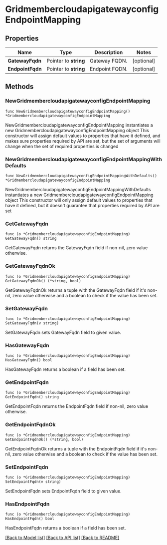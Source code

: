 # GridmembercloudapigatewayconfigEndpointMapping

## Properties

Name | Type | Description | Notes
------------ | ------------- | ------------- | -------------
**GatewayFqdn** | Pointer to **string** | Gateway FQDN. | [optional] 
**EndpointFqdn** | Pointer to **string** | Endpoint FQDN. | [optional] 

## Methods

### NewGridmembercloudapigatewayconfigEndpointMapping

`func NewGridmembercloudapigatewayconfigEndpointMapping() *GridmembercloudapigatewayconfigEndpointMapping`

NewGridmembercloudapigatewayconfigEndpointMapping instantiates a new GridmembercloudapigatewayconfigEndpointMapping object
This constructor will assign default values to properties that have it defined,
and makes sure properties required by API are set, but the set of arguments
will change when the set of required properties is changed

### NewGridmembercloudapigatewayconfigEndpointMappingWithDefaults

`func NewGridmembercloudapigatewayconfigEndpointMappingWithDefaults() *GridmembercloudapigatewayconfigEndpointMapping`

NewGridmembercloudapigatewayconfigEndpointMappingWithDefaults instantiates a new GridmembercloudapigatewayconfigEndpointMapping object
This constructor will only assign default values to properties that have it defined,
but it doesn't guarantee that properties required by API are set

### GetGatewayFqdn

`func (o *GridmembercloudapigatewayconfigEndpointMapping) GetGatewayFqdn() string`

GetGatewayFqdn returns the GatewayFqdn field if non-nil, zero value otherwise.

### GetGatewayFqdnOk

`func (o *GridmembercloudapigatewayconfigEndpointMapping) GetGatewayFqdnOk() (*string, bool)`

GetGatewayFqdnOk returns a tuple with the GatewayFqdn field if it's non-nil, zero value otherwise
and a boolean to check if the value has been set.

### SetGatewayFqdn

`func (o *GridmembercloudapigatewayconfigEndpointMapping) SetGatewayFqdn(v string)`

SetGatewayFqdn sets GatewayFqdn field to given value.

### HasGatewayFqdn

`func (o *GridmembercloudapigatewayconfigEndpointMapping) HasGatewayFqdn() bool`

HasGatewayFqdn returns a boolean if a field has been set.

### GetEndpointFqdn

`func (o *GridmembercloudapigatewayconfigEndpointMapping) GetEndpointFqdn() string`

GetEndpointFqdn returns the EndpointFqdn field if non-nil, zero value otherwise.

### GetEndpointFqdnOk

`func (o *GridmembercloudapigatewayconfigEndpointMapping) GetEndpointFqdnOk() (*string, bool)`

GetEndpointFqdnOk returns a tuple with the EndpointFqdn field if it's non-nil, zero value otherwise
and a boolean to check if the value has been set.

### SetEndpointFqdn

`func (o *GridmembercloudapigatewayconfigEndpointMapping) SetEndpointFqdn(v string)`

SetEndpointFqdn sets EndpointFqdn field to given value.

### HasEndpointFqdn

`func (o *GridmembercloudapigatewayconfigEndpointMapping) HasEndpointFqdn() bool`

HasEndpointFqdn returns a boolean if a field has been set.


[[Back to Model list]](../README.md#documentation-for-models) [[Back to API list]](../README.md#documentation-for-api-endpoints) [[Back to README]](../README.md)


